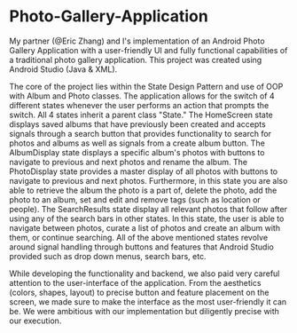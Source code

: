 # Photo-Gallery-Application

My partner (@Eric Zhang) and I's implementation of an Android Photo Gallery Application with a user-friendly UI and fully functional capabilities of a traditional photo gallery application. This project was created using Android Studio (Java & XML).

The core of the project lies within the State Design Pattern and use of OOP with Album and Photo classes. The application allows for the switch of 4 different states whenever the user performs an action that prompts the switch. All 4 states inherit a parent class "State." The HomeScreen state displays saved albums that have previously been created and accepts signals through a search button that provides functionality to search for photos and albums as well as signals from a create album button. The AlbumDisplay state displays a specific album's photos with buttons to navigate to previous and next photos and rename the album. The PhotoDisplay state provides a master display of all photos with buttons to navigate to previous and next photos. Furthermore, in this state you are also able to retrieve the album the photo is a part of, delete the photo, add the photo to an album, set and edit and remove tags (such as location or people). The SearchResults state display all relevant photos that follow after using any of the search bars in other states. In this state, the user is able to navigate between photos, curate a list of photos and create an album with them, or continue searching. All of the above mentioned states revolve around signal handling through buttons and features that Android Studio provided such as drop down menus, search bars, etc.

While developing the functionality and backend, we also paid very careful attention to the user-interface of the application. From the aesthetics (colors, shapes, layout) to precise button and feature placement on the screen, we made sure to make the interface as the most user-friendly it can be. We were ambitious with our implementation but diligently precise with our execution.
